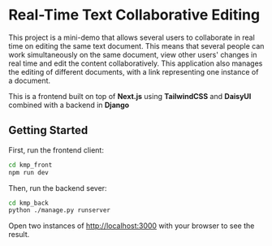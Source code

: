# Real-Time Text Collaborative Editing

This project is a mini-demo that allows several users to collaborate in real time on editing the same text document. This means that several people can work simultaneously on the same document, view other users' changes in real time and edit the content collaboratively. This application also manages the editing of different documents, with a link representing one instance of a document.

This is a frontend built on top of **Next.js** using **TailwindCSS** and **DaisyUI** combined with a backend in **Django**

## Getting Started

First, run the frontend client:

```bash
cd kmp_front
npm run dev
```

Then, run the backend sever:

```bash
cd kmp_back
python ./manage.py runserver
```

Open two instances of [http://localhost:3000](http://localhost:3000) with your browser to see the result.
